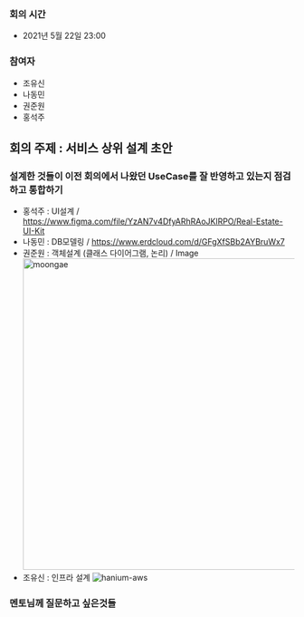 ### 회의 시간
- 2021년 5월 22일 23:00

### 참여자
- 조유신
- 나동민
- 권준원
- 홍석주

## 회의 주제 : 서비스 상위 설계 초안
### 설계한 것들이 이전 회의에서 나왔던 UseCase를 잘 반영하고 있는지 점검하고 통합하기

- 홍석주 : UI설계 / https://www.figma.com/file/YzAN7v4DfyARhRAoJKlRPO/Real-Estate-UI-Kit 
- 나동민 : DB모델링 / https://www.erdcloud.com/d/GFgXfSBb2AYBruWx7
- 권준원 : 객체설계 (클래스 다이어그램, 논리) / Image  
  <img alt="moongae" src="https://user-images.githubusercontent.com/59433441/119216239-9a24bd00-bb0d-11eb-8f8f-39b344bc39ff.jpg" width="550" height="550"/>
- 조유신 : 인프라 설계
![hanium-aws](https://user-images.githubusercontent.com/35277854/119228053-14743200-bb4c-11eb-96ee-6ca02ded19ca.png)


### 멘토님께 질문하고 싶은것들




